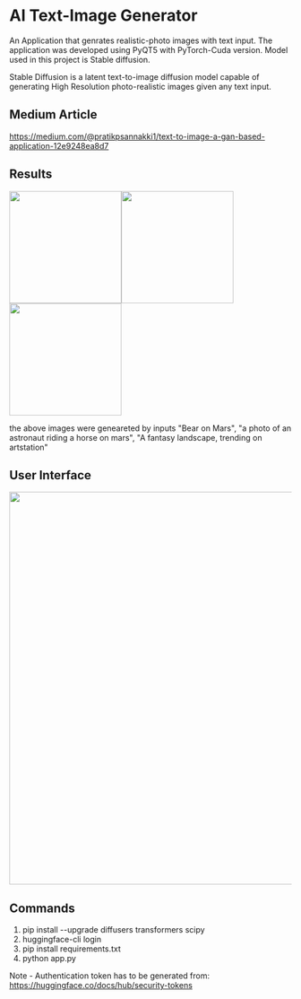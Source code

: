 # AI Text-Image Generator 



An Application that genrates realistic-photo images with text input. The application was developed using PyQT5 with PyTorch-Cuda version. Model used in this project is   Stable diffusion.  

Stable Diffusion is a latent text-to-image diffusion model capable of generating High Resolution photo-realistic images given any text input.

## Medium Article

https://medium.com/@pratikpsannakki1/text-to-image-a-gan-based-application-12e9248ea8d7

## **Results**



<img src="https://user-images.githubusercontent.com/114252357/204707155-d8bdbc61-5922-4661-bbea-afb52876eff0.jpg" width="200" height="200"><img src="https://user-images.githubusercontent.com/114252357/204707166-2ed1fb0d-1dfc-4850-9840-ef44c6071516.jpg" width="200" height="200"><img src="https://user-images.githubusercontent.com/114252357/204707182-1be3b37f-b528-441d-9298-1a4c08cffcef.jpg" width="200" height="200">

the above images were geneareted by inputs "Bear on Mars", "a photo of an astronaut riding a horse on mars", "A fantasy landscape, trending on artstation"

## **User Interface** 


<img src="https://user-images.githubusercontent.com/114252357/204708294-0ddecdba-ba3e-4be1-9b0e-e80827bcb530.png" width="700" height="700">


## **Commands**

1. pip install --upgrade diffusers transformers scipy
2. huggingface-cli login
3. pip install requirements.txt
4. python app.py


Note - Authentication token has to be generated from: https://huggingface.co/docs/hub/security-tokens
